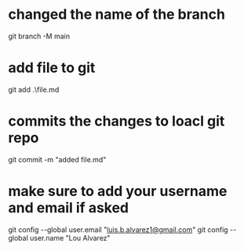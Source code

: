 # changed the name of the branch
git branch -M main 

# add file to git
git add .\file.md

# commits the changes to loacl git repo
git commit -m "added file.md"

# make sure to add your username and email if asked
git config --global user.email "luis.b.alvarez1@gmail.com"
git config --global user.name  "Lou Alvarez"
